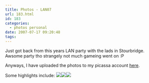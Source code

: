 ```yaml
---
title: Photos - LAN07
url: 183.html
id: 183
categories:
  - photos personal
date: 2007-07-17 09:20:48
tags:
---
```


Just got back from this years LAN party with the lads in Stourbridge. Awsome party tho strangely not much gameing went on :P 
<!-- more -->
Anyways, I have uploaded the photos to my picassa account [here](https://picasaweb.google.com/mike.cann/LAN07).

Some highlights include:
  [![](https://lh5.google.com/mike.cann/Rpx404X9FdI/AAAAAAAAAwY/uiT3zyxwne4/s144/DSC00882.JPG)](https://picasaweb.google.com/mike.cann/LAN07/photo#5088074528903206354)[![](https://lh3.google.com/mike.cann/Rpx5CYX9FnI/AAAAAAAAAxo/w7H_vJQw2ZI/s144/DSC00897.JPG)](https://picasaweb.google.com/mike.cann/LAN07/photo#5088074760831440498)[![](https://lh4.google.com/mike.cann/Rpx5AoX9FlI/AAAAAAAAAxY/WjIyyslNdvM/s144/DSC00893.JPG)](https://picasaweb.google.com/mike.cann/LAN07/photo#5088074730766669394)